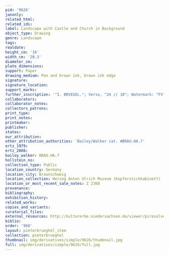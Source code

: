 ```yaml
---
pid: '9626'
janonly: 
related_html: 
related_ids: 
label: Landscape with Castle and Church in Background
object_type: Drawing
genre: Landscape
tags: 
realdate: 
height_cm: '16'
width_cm: '20.3'
diameter_cm: 
plate_dimensions: 
support: Paper
drawing_medium: Pen and brown ink, brown ink edge
signature: 
signature_location: 
support_marks: 
further_inscription: '"I. BRVEGEL."; Verso, "24 // 10"; Watermark: "FV"'
collaborators: 
collaborator_notes: 
collectors_patrons: 
print_type: 
print_notes: 
printmaker: 
publisher: 
states: 
our_attribution: 
other_attribution_authorities: 'Bailey/Walker cat. #BRAU.HA.7'
ertz_1979: 
ertz_2008: 
bailey_walker: BRAU.HA.7
hollstein_no: 
collection_type: Public
location_country: Germany
location_city: Braunschweig
location_collection: Herzog Anton Ulrich Museum (Kupferstichkabinett)
location_or_most_recent_sale_notes: Z 2360
provenance: 
bibliography: 
exhibition_history: 
related_works: 
copies_and_variants: 
curatorial_files: 
external_resources: http://kulturerbe.niedersachsen.de/viewer/piresolver?id=isil_DE-MUS-026819_996
biblio: 
order: '960'
layout: pieterbrueghel_item
collection: pieterbrueghel
thumbnail: img/derivatives/simple/9626/thumbnail.jpg
full: img/derivatives/simple/9626/full.jpg
---
```

